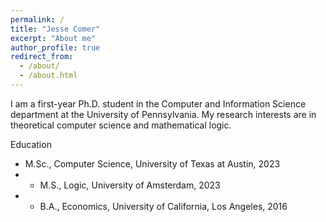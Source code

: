 ```yaml
---
permalink: /
title: "Jesse Comer"
excerpt: "About me"
author_profile: true
redirect_from: 
  - /about/
  - /about.html
---
```


I am a first-year Ph.D. student in the Computer and Information Science department at the University of Pennsylvania. My research interests are in theoretical computer science and mathematical logic.

Education
* M.Sc., Computer Science, University of Texas at Austin, 2023
* * M.S., Logic, University of Amsterdam, 2023
* * B.A., Economics, University of California, Los Angeles, 2016

